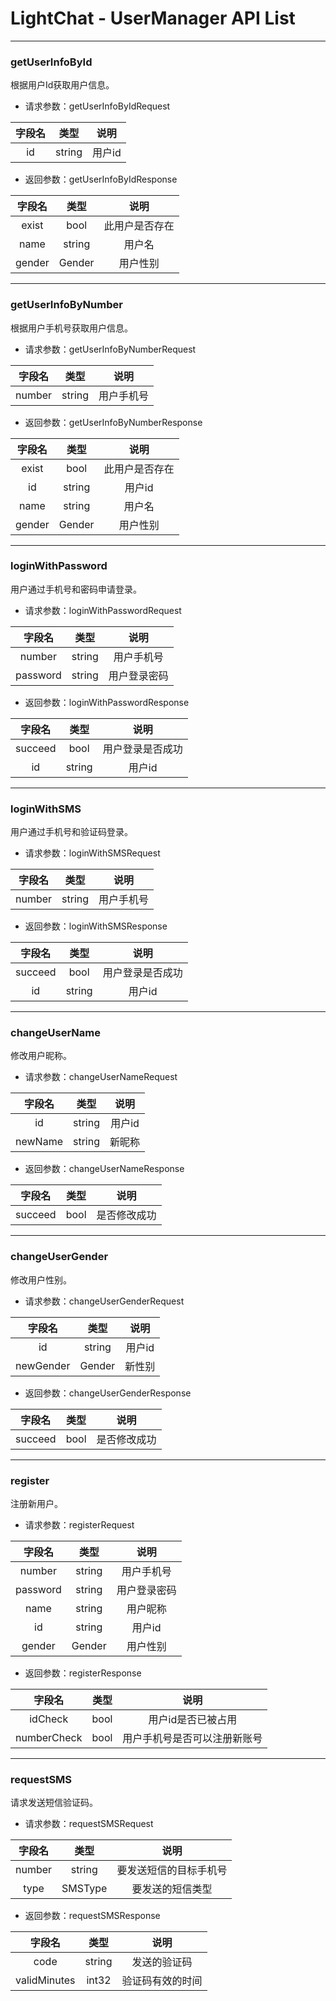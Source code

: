 # LightChat - UserManager API List

---

### getUserInfoById
根据用户Id获取用户信息。

* 请求参数：getUserInfoByIdRequest

| 字段名 |   类型   |  说明  |
|:---:|:------:|:----:|
| id  | string | 用户id |

* 返回参数：getUserInfoByIdResponse

|  字段名   |   类型   |   说明    |
|:------:|:------:|:-------:|
| exist  |  bool  | 此用户是否存在 |
|  name  | string |   用户名   |
| gender | Gender |  用户性别   |

---

### getUserInfoByNumber
根据用户手机号获取用户信息。

* 请求参数：getUserInfoByNumberRequest

|  字段名   |   类型   |  说明   |
|:------:|:------:|:-----:|
| number | string | 用户手机号 |


* 返回参数：getUserInfoByNumberResponse

|  字段名   |   类型   |   说明    |
|:------:|:------:|:-------:|
| exist  |  bool  | 此用户是否存在 |
|   id   | string |  用户id   |
|  name  | string |   用户名   |
| gender | Gender |  用户性别   |

---

### loginWithPassword
用户通过手机号和密码申请登录。

* 请求参数：loginWithPasswordRequest

|   字段名    |   类型   |   说明   |
|:--------:|:------:|:------:|
|  number  | string | 用户手机号  |
| password | string | 用户登录密码 |

* 返回参数：loginWithPasswordResponse

|   字段名   |   类型   |    说明    |
|:-------:|:------:|:--------:|
| succeed |  bool  | 用户登录是否成功 |
|   id    | string |   用户id   |

---

### loginWithSMS
用户通过手机号和验证码登录。

* 请求参数：loginWithSMSRequest

|  字段名   |   类型   |  说明   |
|:------:|:------:|:-----:|
| number | string | 用户手机号 |

* 返回参数：loginWithSMSResponse

|   字段名   |   类型   |    说明    |
|:-------:|:------:|:--------:|
| succeed |  bool  | 用户登录是否成功 |
|   id    | string |   用户id   |

---

### changeUserName
修改用户昵称。

* 请求参数：changeUserNameRequest

|   字段名   |   类型   |  说明  |
|:-------:|:------:|:----:|
|   id    | string | 用户id |
| newName | string | 新昵称  |

* 返回参数：changeUserNameResponse

|   字段名   |  类型  |   说明   |
|:-------:|:----:|:------:|
| succeed | bool | 是否修改成功 |

---

### changeUserGender
修改用户性别。

* 请求参数：changeUserGenderRequest

|    字段名    |   类型   |  说明  |
|:---------:|:------:|:----:|
|    id     | string | 用户id |
| newGender | Gender | 新性别  |

* 返回参数：changeUserGenderResponse

|   字段名   |  类型  |   说明   |
|:-------:|:----:|:------:|
| succeed | bool | 是否修改成功 |

---

### register
注册新用户。

* 请求参数：registerRequest

|   字段名    |   类型   |   说明   |
|:--------:|:------:|:------:|
|  number  | string | 用户手机号  |
| password | string | 用户登录密码 |
|   name   | string |  用户昵称  |
|    id    | string |  用户id  |
|  gender  | Gender |  用户性别  |

* 返回参数：registerResponse

|     字段名     |  类型  |       说明       |
|:-----------:|:----:|:--------------:|
|   idCheck   | bool |   用户id是否已被占用   |
| numberCheck | bool | 用户手机号是否可以注册新账号 |

---

### requestSMS
请求发送短信验证码。

* 请求参数：requestSMSRequest

|  字段名   |   类型    |     说明      |
|:------:|:-------:|:-----------:|
| number | string  | 要发送短信的目标手机号 |
|  type  | SMSType |  要发送的短信类型   |

* 返回参数：requestSMSResponse

|     字段名      |   类型   |    说明    |
|:------------:|:------:|:--------:|
|     code     | string |  发送的验证码  |
| validMinutes | int32  | 验证码有效的时间 |

